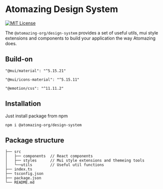 # Atomazing Design System

[![MIT License](https://img.shields.io/npm/l/npm-package-example.svg?style=flat-square)](http://opensource.org/licenses/MIT)

The `@atomazing-org/design-system` provides a set of useful utils, mui style extensions and components to build your application the way Atomazing does.

## Build-on

`"@mui/material": "^5.15.21"`

`"@mui/icons-material": "^5.15.11"`

`"@emotion/css": "^11.11.2"`

## Installation

Just install package from npm

```
npm i @atomazing-org/design-system
```

## Package structure

```
├── src
│   ├── components  // React components
│   ├── styles      // Mui style extensions and themeing tools
│   └──utils        // Useful util functions
├── index.ts
├── tsconfig.json
├── package.json
└── README.md
```
